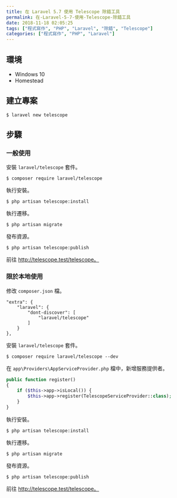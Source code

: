 ```yaml
---
title: 在 Laravel 5.7 使用 Telescope 除錯工具
permalink: 在-Laravel-5-7-使用-Telescope-除錯工具
date: 2018-11-18 02:05:25
tags: ["程式寫作", "PHP", "Laravel", "除錯", "Telescope"]
categories: ["程式寫作", "PHP", "Laravel"]
---
```


## 環境
- Windows 10
- Homestead

## 建立專案
```
$ laravel new telescope
```

## 步驟
### 一般使用
安裝 `laravel/telescope` 套件。
```
$ composer require laravel/telescope
```
執行安裝。
```
$ php artisan telescope:install
```
執行遷移。
```
$ php artisan migrate
```
發布資源。
```
$ php artisan telescope:publish
```
前往 http://telescope.test/telescope。

### 限於本地使用
修改 `composer.json` 檔。
```
"extra": {
    "laravel": {
        "dont-discover": [
            "laravel/telescope"
        ]
    }
},
```
安裝 `laravel/telescope` 套件。
```
$ composer require laravel/telescope --dev
```
在 `app\Providers\AppServiceProvider.php` 檔中，新增服務提供者。
```PHP
public function register()
{
    if ($this->app->isLocal()) {
        $this->app->register(TelescopeServiceProvider::class);
    }
}
```
執行安裝。
```
$ php artisan telescope:install
```
執行遷移。
```
$ php artisan migrate
```
發布資源。
```
$ php artisan telescope:publish
```
前往 http://telescope.test/telescope。